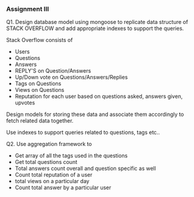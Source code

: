 ### Assignment III


Q1. Design database model using mongoose to replicate data structure of STACK OVERFLOW and add appropriate indexes to support the queries.

Stack Overflow consists of

  - Users
  - Questions
  - Answers
  - REPLY'S on Question/Answers
  - Up/Down vote on Questions/Answers/Replies
  - Tags on Questions
  - Views on Questions
  - Reputation for each user based on questions asked, answers given, upvotes

Design models for storing these data and associate them accordingly to fetch related data together.

Use indexes to support queries related to questions, tags etc..

Q2. Use aggregation framework to

  - Get array of all the tags used in the questions
  - Get total questions count
  - Total answers count overall and question specific as well
  - Count total reputation of a user
  - total views on a particular day
  - Count total answer by a particular user